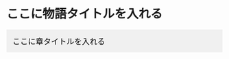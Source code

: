 <!DOCTYPE html>
<html lang="ja">
<head>
  <meta charset="UTF-8">
  <title>アーカイブページ</title>
  <style>
    .accordion {
      background-color: #f0f0f0;
      cursor: pointer;
      padding: 14px;
      width: 100%;
      text-align: left;
      border: none;
      outline: none;
      transition: 0.4s;
      font-size: 18px;
    }

    .active, .accordion:hover {
      background-color: #ddd;
    }

    .panel {
      padding: 0 18px;
      display: none;
      background-color: white;
      overflow: hidden;
    }

    .video-button {
      display: flex;
      align-items: center;
      margin: 10px 0;
      border: 1px solid #ccc;
      padding: 10px;
      text-decoration: none;
      color: black;
      background-color: #fafafa;
    }

    .video-button img {
      width: 120px;
      height: auto;
      margin-right: 15px;
    }

    .video-info {
      flex-grow: 1;
    }

    .password-box {
      margin-top: 8px;
      background-color: #eee;
      padding: 4px;
      display: flex;
      align-items: center;
      justify-content: space-between;
    }

    .copy-btn {
      padding: 3px 8px;
      cursor: pointer;
      background-color: #ccc;
      border: none;
      border-radius: 3px;
    }
  </style>
</head>
<body>

  <h1>ここに物語タイトルを入れる</h1>

  <!-- 各章 -->
  <button class="accordion">ここに章タイトルを入れる</button>
  <div class="panel">

    <!-- 繰り返しパート：動画1つごと -->
    <a class="video-button" href="ここにVimeoのURLを入れる" target="_blank">
      <img src="ここにサムネイル画像のURLを入れる" alt="サムネイル">
      <div class="video-info">
        <div>ここに話数やサブタイトルを入れる</div>
        <div class="password-box">
          <span class="password-text">ここにパスワードを入れる</span>
          <button class="copy-btn" onclick="copyPassword(this)">コピー</button>
        </div>
      </div>
    </a>
    <!-- 繰り返しここまで -->

  </div>

  <!-- アコーディオンのJavaScript -->
  <script>
    const acc = document.getElementsByClassName("accordion");
    for (let i = 0; i < acc.length; i++) {
      acc[i].addEventListener("click", function () {
        this.classList.toggle("active");
        const panel = this.nextElementSibling;
        panel.style.display = panel.style.display === "block" ? "none" : "block";
      });
    }

    function copyPassword(btn) {
      const password = btn.parentElement.querySelector('.password-text').textContent;
      navigator.clipboard.writeText(password).then(() => {
        btn.textContent = "コピー済み";
        setTimeout(() => btn.textContent = "コピー", 2000);
      });
    }
  </script>

</body>
</html>
